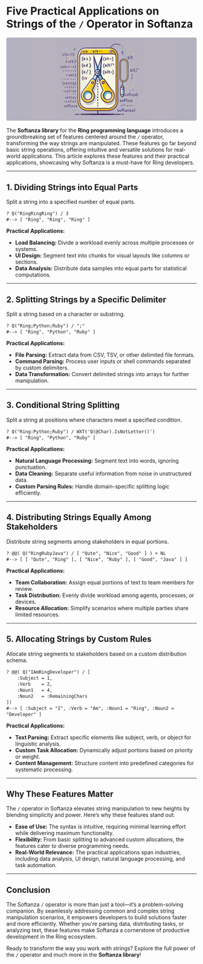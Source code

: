 # Five Practical Applications on Strings of the `/` Operator in Softanza
![Softanza Lists-in-Strings, by Microsoft Create AI](../images/stzstring-slah-operator.jpg)

The **Softanza library** for the **Ring programming language** introduces a groundbreaking set of features centered around the `/` operator, transforming the way strings are manipulated. These features go far beyond basic string operations, offering intuitive and versatile solutions for real-world applications. This article explores these features and their practical applications, showcasing why Softanza is a must-have for Ring developers.

---

## **1. Dividing Strings into Equal Parts**

Split a string into a specified number of equal parts.

```ring
? Q("RingRingRing") / 3
#--> [ "Ring", "Ring", "Ring" ]
```

**Practical Applications:**
- **Load Balancing:** Divide a workload evenly across multiple processes or systems.  
- **UI Design:** Segment text into chunks for visual layouts like columns or sections.  
- **Data Analysis:** Distribute data samples into equal parts for statistical computations.

---

## **2. Splitting Strings by a Specific Delimiter**

Split a string based on a character or substring.

```ring
? Q("Ring;Python;Ruby") / ";"
#--> [ "Ring", "Python", "Ruby" ]
```

**Practical Applications:**
- **File Parsing:** Extract data from CSV, TSV, or other delimited file formats.  
- **Command Parsing:** Process user inputs or shell commands separated by custom delimiters.  
- **Data Transformation:** Convert delimited strings into arrays for further manipulation.

---

## **3. Conditional String Splitting**

Split a string at positions where characters meet a specified condition.

```ring
? Q("Ring:Python;Ruby") / WXT('Q(@Char).IsNotLetter()')
#--> [ "Ring", "Python", "Ruby" ]
```

**Practical Applications:**
- **Natural Language Processing:** Segment text into words, ignoring punctuation.  
- **Data Cleaning:** Separate useful information from noise in unstructured data.  
- **Custom Parsing Rules:** Handle domain-specific splitting logic efficiently.

---

## **4. Distributing Strings Equally Among Stakeholders**

Distribute string segments among stakeholders in equal portions.

```ring
? @@( Q("RingRubyJava") / [ "Qute", "Nice", "Good" ] ) + NL
#--> [ [ "Qute", "Ring" ], [ "Nice", "Ruby" ], [ "Good", "Java" ] ]
```

**Practical Applications:**
- **Team Collaboration:** Assign equal portions of text to team members for review.  
- **Task Distribution:** Evenly divide workload among agents, processes, or devices.  
- **Resource Allocation:** Simplify scenarios where multiple parties share limited resources.

---

## **5. Allocating Strings by Custom Rules**

Allocate string segments to stakeholders based on a custom distribution schema.

```ring
? @@( Q("IAmRingDeveloper") / [
    :Subject = 1,
    :Verb    = 2,
    :Noun1   = 4,
    :Noun2   = :RemainingChars
])
#--> [ :Subject = "I", :Verb = "Am", :Noun1 = "Ring", :Noun2 = "Developer" ]
```

**Practical Applications:**
- **Text Parsing:** Extract specific elements like subject, verb, or object for linguistic analysis.  
- **Custom Task Allocation:** Dynamically adjust portions based on priority or weight.  
- **Content Management:** Structure content into predefined categories for systematic processing.

---

## **Why These Features Matter**

The `/` operator in Softanza elevates string manipulation to new heights by blending simplicity and power. Here’s why these features stand out:

- **Ease of Use:** The syntax is intuitive, requiring minimal learning effort while delivering maximum functionality.  
- **Flexibility:** From basic splitting to advanced custom allocations, the features cater to diverse programming needs.  
- **Real-World Relevance:** The practical applications span industries, including data analysis, UI design, natural language processing, and task automation.

---

## **Conclusion**

The Softanza `/` operator is more than just a tool—it’s a problem-solving companion. By seamlessly addressing common and complex string manipulation scenarios, it empowers developers to build solutions faster and more efficiently. Whether you're parsing data, distributing tasks, or analyzing text, these features make Softanza a cornerstone of productive development in the Ring ecosystem.

Ready to transform the way you work with strings? Explore the full power of the `/` operator and much more in the **Softanza library**!